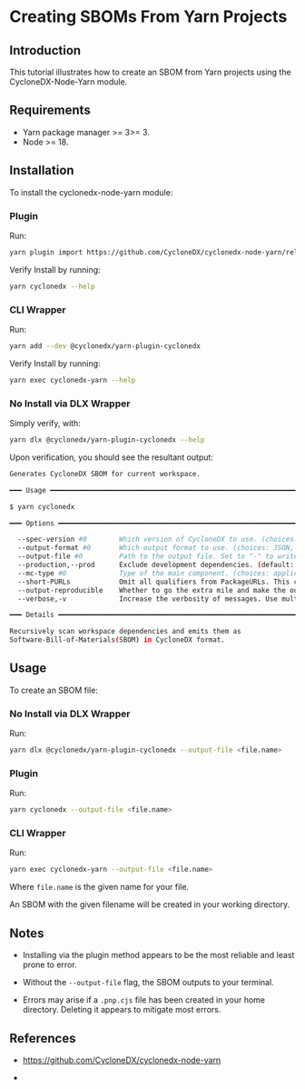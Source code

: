 # Creating SBOMs From Yarn Projects

## Introduction

This tutorial illustrates how to create an SBOM from Yarn projects using the CycloneDX-Node-Yarn module.

## Requirements

* Yarn package manager >= 3>= 3.
* Node >= 18.
## Installation

To install the cyclonedx-node-yarn module:

### Plugin

Run:

```bash
yarn plugin import https://github.com/CycloneDX/cyclonedx-node-yarn/releases/latest/download/yarn-plugin-cyclonedx.cjs
```

Verify Install by running:

```bash
yarn cyclonedx --help
```

### CLI Wrapper

Run:

```bash
yarn add --dev @cyclonedx/yarn-plugin-cyclonedx
```

Verify Install by running:

```bash
yarn exec cyclonedx-yarn --help
```

### No Install via DLX Wrapper

Simply verify, with:

```bash
yarn dlx @cyclonedx/yarn-plugin-cyclonedx --help
```

Upon verification, you should see the resultant output:

```bash
Generates CycloneDX SBOM for current workspace.

━━━ Usage ━━━━━━━━━━━━━━━━━━━━━━━━━━━━━━━━━━━━━━━━━━━━━━━━━━━━━━━━━━━━━━━━━━━━━━━

$ yarn cyclonedx

━━━ Options ━━━━━━━━━━━━━━━━━━━━━━━━━━━━━━━━━━━━━━━━━━━━━━━━━━━━━━━━━━━━━━━━━━━━━

  --spec-version #0        Which version of CycloneDX to use. (choices: 1.2, 1.3, 1.4, 1.5, 1.6, default: 1.5)
  --output-format #0       Which output format to use. (choices: JSON, XML, default: JSON)
  --output-file #0         Path to the output file. Set to "-" to write to STDOUT. (default: write to STDOUT)
  --production,--prod      Exclude development dependencies. (default: true if the NODE_ENV environment variable is set to "production", otherwise false)
  --mc-type #0             Type of the main component. (choices: application, library, firmware, default: application)
  --short-PURLs            Omit all qualifiers from PackageURLs. This causes information loss in trade-off shorter PURLs, which might improve ingesting these strings.
  --output-reproducible    Whether to go the extra mile and make the output reproducible. This might result in loss of time- and random-based values.
  --verbose,-v             Increase the verbosity of messages. Use multiple times to increase the verbosity even more.

━━━ Details ━━━━━━━━━━━━━━━━━━━━━━━━━━━━━━━━━━━━━━━━━━━━━━━━━━━━━━━━━━━━━━━━━━━━━

Recursively scan workspace dependencies and emits them as 
Software-Bill-of-Materials(SBOM) in CycloneDX format.
```
## Usage

To create an SBOM file:

### No Install via DLX Wrapper

Run:

```bash
yarn dlx @cyclonedx/yarn-plugin-cyclonedx --output-file <file.name>
```

### Plugin

Run:

```bash
yarn cyclonedx --output-file <file.name>
```

### CLI Wrapper

Run:

```bash
yarn exec cyclonedx-yarn --output-file <file.name>
```

Where ```file.name``` is the given name for your file.

An SBOM with the given filename will be created in your working directory. 

## Notes

* Installing via the plugin method appears to be the most reliable and least prone to error.

* Without the ```--output-file``` flag, the SBOM outputs to your terminal.

* Errors may arise if a ```.pnp.cjs``` file has been created in your home directory. Deleting it appears to mitigate most errors.

## References

* https://github.com/CycloneDX/cyclonedx-node-yarn

* 